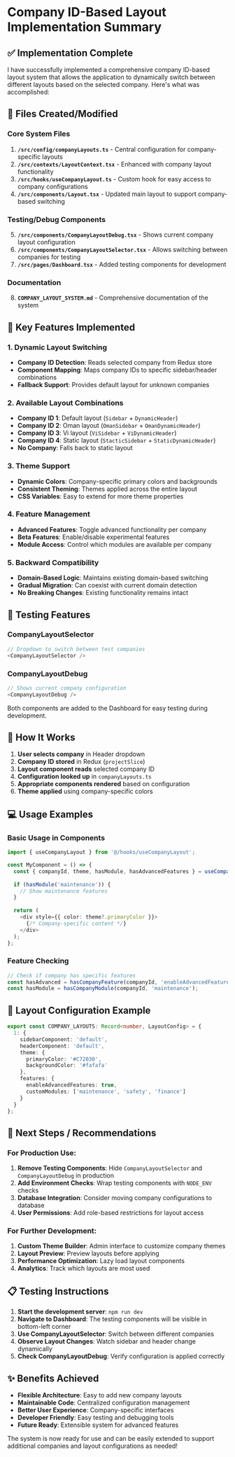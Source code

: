 # Company ID-Based Layout Implementation Summary

## ✅ Implementation Complete

I have successfully implemented a comprehensive company ID-based layout system that allows the application to dynamically switch between different layouts based on the selected company. Here's what was accomplished:

## 🔧 Files Created/Modified

### Core System Files
1. **`/src/config/companyLayouts.ts`** - Central configuration for company-specific layouts
2. **`/src/contexts/LayoutContext.tsx`** - Enhanced with company layout functionality  
3. **`/src/hooks/useCompanyLayout.ts`** - Custom hook for easy access to company configurations
4. **`/src/components/Layout.tsx`** - Updated main layout to support company-based switching

### Testing/Debug Components  
5. **`/src/components/CompanyLayoutDebug.tsx`** - Shows current company layout configuration
6. **`/src/components/CompanyLayoutSelector.tsx`** - Allows switching between companies for testing
7. **`/src/pages/Dashboard.tsx`** - Added testing components for development

### Documentation
8. **`COMPANY_LAYOUT_SYSTEM.md`** - Comprehensive documentation of the system

## 🎯 Key Features Implemented

### 1. Dynamic Layout Switching
- **Company ID Detection**: Reads selected company from Redux store
- **Component Mapping**: Maps company IDs to specific sidebar/header combinations
- **Fallback Support**: Provides default layout for unknown companies

### 2. Available Layout Combinations
- **Company ID 1**: Default layout (`Sidebar` + `DynamicHeader`)
- **Company ID 2**: Oman layout (`OmanSidebar` + `OmanDynamicHeader`)  
- **Company ID 3**: Vi layout (`ViSidebar` + `ViDynamicHeader`)
- **Company ID 4**: Static layout (`StacticSidebar` + `StaticDynamicHeader`)
- **No Company**: Falls back to static layout

### 3. Theme Support
- **Dynamic Colors**: Company-specific primary colors and backgrounds
- **Consistent Theming**: Themes applied across the entire layout
- **CSS Variables**: Easy to extend for more theme properties

### 4. Feature Management  
- **Advanced Features**: Toggle advanced functionality per company
- **Beta Features**: Enable/disable experimental features
- **Module Access**: Control which modules are available per company

### 5. Backward Compatibility
- **Domain-Based Logic**: Maintains existing domain-based switching
- **Gradual Migration**: Can coexist with current domain detection
- **No Breaking Changes**: Existing functionality remains intact

## 🧪 Testing Features

### CompanyLayoutSelector
```typescript
// Dropdown to switch between test companies
<CompanyLayoutSelector />
```

### CompanyLayoutDebug  
```typescript
// Shows current company configuration
<CompanyLayoutDebug />
```

Both components are added to the Dashboard for easy testing during development.

## 🔄 How It Works

1. **User selects company** in Header dropdown
2. **Company ID stored** in Redux (`projectSlice`)
3. **Layout component reads** selected company ID
4. **Configuration looked up** in `companyLayouts.ts`
5. **Appropriate components rendered** based on configuration
6. **Theme applied** using company-specific colors

## 💻 Usage Examples

### Basic Usage in Components
```typescript
import { useCompanyLayout } from '@/hooks/useCompanyLayout';

const MyComponent = () => {
  const { companyId, theme, hasModule, hasAdvancedFeatures } = useCompanyLayout();
  
  if (hasModule('maintenance')) {
    // Show maintenance features
  }
  
  return (
    <div style={{ color: theme?.primaryColor }}>
      {/* Company-specific content */}
    </div>
  );
};
```

### Feature Checking
```typescript
// Check if company has specific features
const hasAdvanced = hasCompanyFeature(companyId, 'enableAdvancedFeatures');
const hasModule = hasCompanyModule(companyId, 'maintenance');
```

## 🎨 Layout Configuration Example
```typescript
export const COMPANY_LAYOUTS: Record<number, LayoutConfig> = {
  1: {
    sidebarComponent: 'default',
    headerComponent: 'default',
    theme: {
      primaryColor: '#C72030',
      backgroundColor: '#fafafa'
    },
    features: {
      enableAdvancedFeatures: true,
      customModules: ['maintenance', 'safety', 'finance']
    }
  }
};
```

## 🚀 Next Steps / Recommendations

### For Production Use:
1. **Remove Testing Components**: Hide `CompanyLayoutSelector` and `CompanyLayoutDebug` in production
2. **Add Environment Checks**: Wrap testing components with `NODE_ENV` checks
3. **Database Integration**: Consider moving company configurations to database
4. **User Permissions**: Add role-based restrictions for layout access

### For Further Development:
1. **Custom Theme Builder**: Admin interface to customize company themes
2. **Layout Preview**: Preview layouts before applying
3. **Performance Optimization**: Lazy load layout components
4. **Analytics**: Track which layouts are most used

## 📋 Testing Instructions

1. **Start the development server**: `npm run dev`
2. **Navigate to Dashboard**: The testing components will be visible in bottom-left corner
3. **Use CompanyLayoutSelector**: Switch between different companies
4. **Observe Layout Changes**: Watch sidebar and header change dynamically
5. **Check CompanyLayoutDebug**: Verify configuration is applied correctly

## ✨ Benefits Achieved

- **Flexible Architecture**: Easy to add new company layouts
- **Maintainable Code**: Centralized configuration management
- **Better User Experience**: Company-specific interfaces
- **Developer Friendly**: Easy testing and debugging tools
- **Future Ready**: Extensible system for advanced features

The system is now ready for use and can be easily extended to support additional companies and layout configurations as needed!
